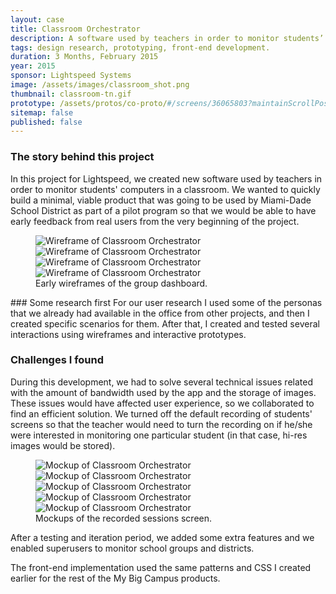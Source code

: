 ```yaml
---
layout: case
title: Classroom Orchestrator
description: A software used by teachers in order to monitor students’ computer screens in real time.
tags: design research, prototyping, front-end development.
duration: 3 Months, February 2015
year: 2015
sponsor: Lightspeed Systems
image: /assets/images/classroom_shot.png
thumbnail: classroom-tn.gif
prototype: /assets/protos/co-proto/#/screens/36065803?maintainScrollPosition=false
sitemap: false
published: false
---
```


###  The story behind this project
In this project for Lightspeed, we created new software used by teachers in order to monitor students' computers in a classroom. We wanted to quickly build a minimal, viable product that was going to be used by Miami-Dade School District as part of a pilot program so that we would be able to have early feedback from real users from the very beginning of the project.

<figure>
  <div class="carousel" data-flickity='{ "imagesLoaded": true, "percentPosition": false }'>
    <img src="/assets/images/co_wire1.png" alt="Wireframe of Classroom Orchestrator">
    <img src="/assets/images/co_wire2.png" alt="Wireframe of Classroom Orchestrator">
    <img src="/assets/images/co_wire3.png" alt="Wireframe of Classroom Orchestrator">
    <img src="/assets/images/co_wire4.png" alt="Wireframe of Classroom Orchestrator">
  </div>
  <figcaption>Early wireframes of the group dashboard.</figcaption>
</figure>
### Some research first
For our user research I used some of the personas that we already had available in the office from other projects, and then I created specific scenarios for them. After that, I created and tested several interactions using wireframes and interactive prototypes.

### Challenges I found
During this development, we had to solve several technical issues related with the amount of bandwidth used by the app and the storage of images. These issues would have affected user experience, so we collaborated to find an efficient solution. We turned off the default recording of students' screens so that the teacher would need to turn the recording on if he/she were interested in monitoring one particular student (in that case, hi-res images would be stored).

<figure>
  <div class="carousel" data-flickity='{ "imagesLoaded": true, "percentPosition": false }'>
    <img src="/assets/images/co_mockup2.jpg" alt="Mockup of Classroom Orchestrator">
    <img src="/assets/images/co_mockup_1.gif" alt="Mockup of Classroom Orchestrator">
    <img src="/assets/images/co_mockup_2.gif" alt="Mockup of Classroom Orchestrator">
    <img src="/assets/images/co_mockup_3.gif" alt="Mockup of Classroom Orchestrator">
    <img src="/assets/images/co_mockup_4.gif" alt="Mockup of Classroom Orchestrator">
  </div>
  <figcaption>Mockups of the recorded sessions screen.</figcaption>
</figure>

After a testing and iteration period, we added some extra features and we enabled superusers to monitor school groups and districts.

The front-end implementation used the same patterns and CSS I created earlier for the rest of the My Big Campus products.

<script src="/assets/js/flickity.js"></script>
